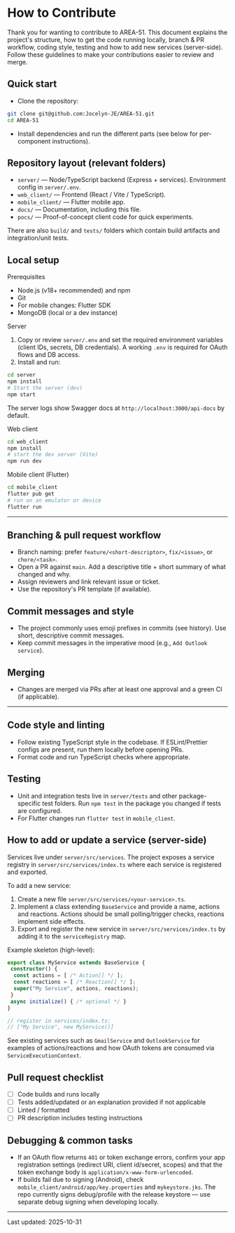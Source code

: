 # How to Contribute

Thank you for wanting to contribute to AREA-51. This document explains the project's structure, how to get the code running locally, branch & PR workflow, coding style, testing and how to add new services (server-side). Follow these guidelines to make your contributions easier to review and merge.

## Quick start

- Clone the repository:

```bash
git clone git@github.com:Jocelyn-JE/AREA-51.git
cd AREA-51
```

- Install dependencies and run the different parts (see below for per-component instructions).

## Repository layout (relevant folders)

- `server/` — Node/TypeScript backend (Express + services). Environment config in `server/.env`.
- `web_client/` — Frontend (React / Vite / TypeScript).
- `mobile_client/` — Flutter mobile app.
- `docs/` — Documentation, including this file.
- `pocs/` — Proof-of-concept client code for quick experiments.

There are also `build/` and `tests/` folders which contain build artifacts and integration/unit tests.

## Local setup

Prerequisites

- Node.js (v18+ recommended) and npm
- Git
- For mobile changes: Flutter SDK
- MongoDB (local or a dev instance)

Server

1. Copy or review `server/.env` and set the required environment variables (client IDs, secrets, DB credentials). A working `.env` is required for OAuth flows and DB access.
2. Install and run:

```bash
cd server
npm install
# Start the server (dev)
npm start
```

The server logs show Swagger docs at `http://localhost:3000/api-docs` by default.

Web client

```bash
cd web_client
npm install
# start the dev server (Vite)
npm run dev
```

Mobile client (Flutter)

```bash
cd mobile_client
flutter pub get
# run on an emulator or device
flutter run
```

---

## Branching & pull request workflow

- Branch naming: prefer `feature/<short-descriptor>`, `fix/<issue>`, or `chore/<task>`.
- Open a PR against `main`. Add a descriptive title + short summary of what changed and why.
- Assign reviewers and link relevant issue or ticket.
- Use the repository's PR template (if available).

## Commit messages and style

- The project commonly uses emoji prefixes in commits (see history). Use short, descriptive commit messages.
- Keep commit messages in the imperative mood (e.g., `Add Outlook service`).

## Merging

- Changes are merged via PRs after at least one approval and a green CI (if applicable).

---

## Code style and linting

- Follow existing TypeScript style in the codebase. If ESLint/Prettier configs are present, run them locally before opening PRs.
- Format code and run TypeScript checks where appropriate.

## Testing

- Unit and integration tests live in `server/tests` and other package-specific test folders. Run `npm test` in the package you changed if tests are configured.
- For Flutter changes run `flutter test` in `mobile_client`.

## How to add or update a service (server-side)

Services live under `server/src/services`. The project exposes a service registry in `server/src/services/index.ts` where each service is registered and exported.

To add a new service:

1. Create a new file `server/src/services/<your-service>.ts`.
2. Implement a class extending `BaseService` and provide a name, actions and reactions. Actions should be small polling/trigger checks, reactions implement side effects.
3. Export and register the new service in `server/src/services/index.ts` by adding it to the `serviceRegistry` map.

Example skeleton (high-level):

```ts
export class MyService extends BaseService {
 constructor() {
  const actions = [ /* Action[] */ ];
  const reactions = [ /* Reaction[] */ ];
  super("My Service", actions, reactions);
 }
 async initialize() { /* optional */ }
}

// register in services/index.ts:
// ["My Service", new MyService()] 
```

See existing services such as `GmailService` and `OutlookService` for examples of actions/reactions and how OAuth tokens are consumed via `ServiceExecutionContext`.

## Pull request checklist

- [ ] Code builds and runs locally
- [ ] Tests added/updated or an explanation provided if not applicable
- [ ] Linted / formatted
- [ ] PR description includes testing instructions

## Debugging & common tasks

- If an OAuth flow returns `401` or token exchange errors, confirm your app registration settings (redirect URI, client id/secret, scopes) and that the token exchange body is `application/x-www-form-urlencoded`.
- If builds fail due to signing (Android), check `mobile_client/android/app/key.properties` and `mykeystore.jks`. The repo currently signs debug/profile with the release keystore — use separate debug signing when developing locally.

---
Last updated: 2025-10-31
